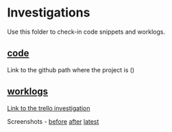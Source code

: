 # Investigations

Use this folder to check-in code snippets and worklogs.

## [code](./code/readme.md)

Link to the github path where the project is ()

## [worklogs](./worklogs/readme.md)

[Link to the trello investigation](https://trello.com/c/mUIPU1ft/1-5-demo-for-authentication-using-implicit-flow)

Screenshots - 
[before](https://github.com/Team-Unified/LiveProjectsTemplate/blob/master/investigations/code/Authentication%20Test/Screen%20Shot%202018-11-20%20at%2002.39.54%20(2).png) [after](https://github.com/Team-Unified/LiveProjectsTemplate/blob/master/investigations/code/Authentication%20Test/Screen%20Shot%202018-11-20%20at%2002.40.15%20(2).png) [latest](https://github.com/Team-Unified/LiveProjectsTemplate/blob/master/investigations/code/Authentication%20Test/Screen%20Shot%202018-11-20%20at%2005.05.56.png)
